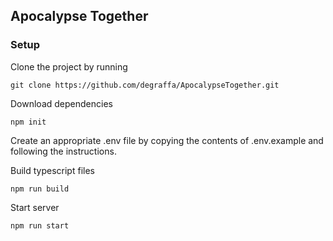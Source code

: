 ## Apocalypse Together
### Setup
Clone the project by running
```
git clone https://github.com/degraffa/ApocalypseTogether.git
```

Download dependencies
```
npm init
```

Create an appropriate .env file by copying the contents of .env.example and following the instructions.

Build typescript files
```
npm run build
```

Start server
```
npm run start
```
